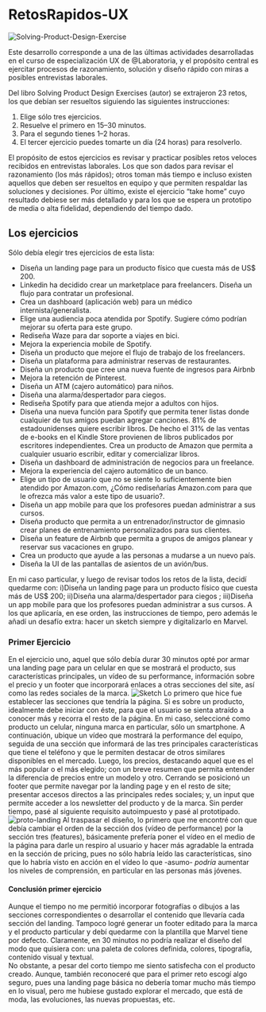 # RetosRapidos-UX  

![Solving-Product-Design-Exercise](https://image.ibb.co/nbKYkS/DUUc_Wn9_W0_AECn_z.jpg)

Este desarrollo corresponde a una de las últimas actividades desarrolladas en el curso de especialización UX de @Laboratoria, y el propósito central es ejercitar procesos de razonamiento, solución y diseño rápido con miras a posibles entrevistas laborales.

Del libro Solving Product Design Exercises (autor) se extrajeron 23 retos, los que debían ser resueltos siguiendo las siguientes instrucciones:

1. Elige sólo tres ejercicios.
2. Resuelve el primero en 15–30 minutos.
3. Para el segundo tienes 1–2 horas.
4. El tercer ejercicio puedes tomarte un día (24 horas) para resolverlo.

El propósito de estos ejercicios es revisar y practicar posibles retos veloces recibidos en entrevistas laborales. Los que son dados para revisar el razonamiento (los más rápidos); otros toman más tiempo e incluso existen aquellos que deben ser resueltos en equipo y que permiten respaldar las soluciones y decisiones. Por último, existe el ejercicio “take home” cuyo resultado debiese ser más detallado y para los que se espera un prototipo de media o alta fidelidad, dependiendo del tiempo dado.

## Los ejercicios 
Sólo debía elegir tres ejercicios de esta lista:

* Diseña un landing page para un producto físico que cuesta más de US$ 200.
* Linkedin ha decidido crear un marketplace para freelancers. Diseña un flujo para contratar un profesional.
* Crea un dashboard (aplicación web) para un médico internista/generalista.
* Elige una audiencia poca atendida por Spotify. Sugiere cómo podrían mejorar su oferta para este grupo.
* Rediseña Waze para dar soporte a viajes en bici.
* Mejora la experiencia mobile de Spotify.
* Diseña un producto que mejore el flujo de trabajo de los freelancers.
* Diseña un plataforma para administrar reservas de restaurantes.
* Diseña un producto que cree una nueva fuente de ingresos para Airbnb
* Mejora la retención de Pinterest.
* Diseña un ATM (cajero automático) para niños.
* Diseña una alarma/despertador para ciegos.
* Rediseña Spotify para que atienda mejor a adultos con hijos.
* Diseña una nueva función para Spotify que permita tener listas donde cualquier de tus amigos puedan agregar canciones.
81% de estadounidenses quiere escribir libros. De hecho el 31% de las ventas de e-books en el Kindle Store provienen de libros publicados por escritores independientes. Crea un producto de Amazon que permita a cualquier usuario escribir, editar y comercializar libros.
* Diseña un dashboard de administración de negocios para un freelance.
* Mejora la experiencia del cajero automático de un banco.
* Elige un tipo de usuario que no se siente lo suficientemente bien atendido por Amazon.com, ¿Cómo rediseñarías Amazon.com para que le ofrezca más valor a este tipo de usuario?.
* Diseña un app mobile para que los profesores puedan administrar a sus cursos.
* Diseña producto que permita a un entrenador/instructor de gimnasio crear planes de entrenamiento personalizados para sus clientes.
* Diseña un feature de Airbnb que permita a grupos de amigos planear y reservar sus vacaciones en grupo.
* Crea un producto que ayude a las personas a mudarse a un nuevo país.
* Diseña la UI de las pantallas de asientos de un avión/bus.
  
En mi caso particular, y luego de revisar todos los retos de la lista, decidí quedarme con: i)Diseña un landing page para un producto físico que cuesta más de US$ 200; ii)Diseña una alarma/despertador para ciegos ; iii)Diseña un app mobile para que los profesores puedan administrar a sus cursos. A los que aplicaría, en ese orden, las instrucciones de tiempo, pero además le añadí un desafío extra: hacer un sketch siempre y digitalizarlo en Marvel.

### Primer Ejercicio
En el ejercicio uno, aquel que sólo debía durar 30 minutos opté por armar una landing page para un celular en que se mostrará el producto, sus características principales, un vídeo de su performance, información sobre el precio y un footer que incorporará enlaces a otras secciones del site, así como las redes sociales de la marca.
![Sketch]( https://image.ibb.co/ennOn7/IMG_20180328_194523.jpg)
Lo primero que hice fue establecer las secciones que tendría la página. Si es sobre un producto, idealmente debe iniciar con éste, para que el usuario se sienta atraído a conocer más y recorra el resto de la página. En mi caso, seleccioné como producto un celular, ninguna marca en particular, sólo un smartphone. A continuación, ubique un vídeo que mostrará la performance del equipo, seguida de una sección que informará de las tres principales características que tiene el teléfono y que le permiten destacar de otros similares disponibles en el mercado. Luego, los precios, destacando aquel que es el más popular o el más elegido; con un breve resumen que permita entender la diferencia de precios entre un modelo y otro. Cerrando se posicionó un footer que permite navegar por la landing page y en el resto de site; presentar accesos directos a las principales redes sociales; y, un input que permite acceder a los newsletter del producto y de la marca.
Sin perder tiempo, pasé al siguiente requisito autoimpuesto y pasé al prototipado. 
![proto-landing]( https://image.ibb.co/hAefZn/dise_o_30_minutos.png)
Al traspasar el diseño, lo primero que me encontré con que debía cambiar el orden de la sección dos (vídeo de performance) por la sección tres (features), básicamente prefería poner el vídeo en el medio de la página para darle un respiro al usuario y hacer más agradable la entrada en la sección de pricing, pues no sólo habría leído las características, sino que lo habría visto en acción en el vídeo lo que -asumo- *podría* aumentar los niveles de comprensión, en particular en las personas más jóvenes.

#### Conclusión primer ejercicio
Aunque el tiempo no me permitió incorporar fotografías o dibujos a las secciones correspondientes o desarrollar el contenido que llevaría cada sección del landing. Tampoco logré generar un footer editado para la marca y el producto particular y debí quedarme con la plantilla que Marvel tiene por defecto. Claramente, en 30 minutos no podría realizar el diseño del modo que quisiera con: una paleta de colores definida, colores, tipografía, contenido visual y textual.  
No obstante, a pesar del corto tiempo me siento satisfecha con el producto creado. Aunque, también reconoceré que para el primer reto escogí algo seguro, pues una landing page básica no debería tomar mucho más tiempo en lo visual, pero me hubiese gustado explorar el mercado, que está de moda, las evoluciones, las nuevas propuestas, etc.


